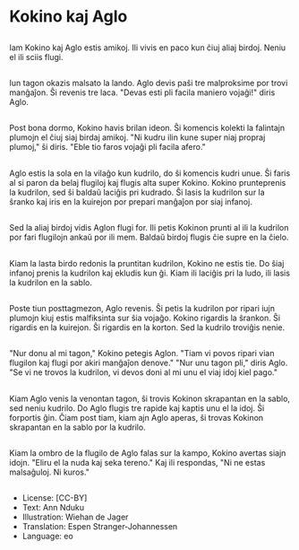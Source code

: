 # Kokino kaj Aglo

##
Iam Kokino kaj Aglo estis amikoj. Ili vivis en paco kun ĉiuj aliaj birdoj. Neniu el ili sciis flugi.

##
Iun tagon okazis malsato la lando. Aglo devis paŝi tre malproksime por trovi manĝaĵon. Ŝi revenis tre laca. "Devas esti pli facila maniero vojaĝi!" diris Aglo.

##
Post bona dormo, Kokino havis brilan ideon. Ŝi komencis kolekti la falintajn plumojn el ĉiuj siaj birdaj amikoj. "Ni kudru ilin kune super niaj propraj plumoj," ŝi diris. "Eble tio faros vojaĝi pli facila afero."

##
Aglo estis la sola en la vilaĝo kun kudrilo, do ŝi komencis kudri unue. Ŝi faris al si paron da belaj flugiloj kaj flugis alta super Kokino. Kokino prunteprenis la kudrilon, sed ŝi baldaŭ laciĝis pri kudrado. Ŝi lasis la kudrilon sur la ŝranko kaj iris en la kuirejon por prepari manĝaĵon por siaj infanoj.

##
Sed la aliaj birdoj vidis Aglon flugi for. Ili petis Kokinon prunti al ili la kudrilon por fari flugilojn ankaŭ por ili mem. Baldaŭ birdoj flugis ĉie supre en la ĉielo.

##
Kiam la lasta birdo redonis la pruntitan kudrilon, Kokino ne estis tie. Do ŝiaj infanoj prenis la kudrilon kaj ekludis kun ĝi. Kiam ili laciĝis pri la ludo, ili lasis la kudrilon en la sablo.

##
Poste tiun posttagmezon, Aglo revenis. Ŝi petis la kudrilon por ripari iujn plumojn kiuj estis malfiksinta sur ŝia vojaĝo. Kokino rigardis la ŝrankon. Ŝi rigardis en la kuirejon. Ŝi rigardis en la korton. Sed la kudrilo troviĝis nenie.

##
"Nur donu al mi tagon," Kokino petegis Aglon. "Tiam vi povos ripari vian flugilon kaj flugi por akiri manĝaĵon denove." "Nur unu tagon pli," diris Aglo. "Se vi ne trovos la kudrilon, vi devos doni al mi unu el viaj idoj kiel pago."

##
Kiam Aglo venis la venontan tagon, ŝi trovis Kokinon skrapantan en la sablo, sed neniu kudrilo. Do Aglo flugis tre rapide kaj kaptis unu el la idoj. Ŝi forportis ĝin. Ĉiam post tiam, kiam ajn Aglo aperas, ŝi trovas Kokinon skrapantan en la sablo por la kudrilo.

##
Kiam la ombro de la flugilo de Aglo falas sur la kampo, Kokino avertas siajn idojn. "Eliru el la nuda kaj seka tereno." Kaj ili respondas, "Ni ne estas malsaĝuloj. Ni kuros."

##
* License: [CC-BY]
* Text: Ann Nduku
* Illustration: Wiehan de Jager
* Translation: Espen Stranger-Johannessen
* Language: eo

